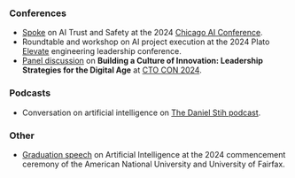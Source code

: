 ### Conferences

- [Spoke](https://chicagoaiweek.com/speaker/manas-talukdar/) on AI Trust and Safety at the 2024 [Chicago AI Conference](https://chicagoaiweek.com).
- Roundtable and workshop on AI project execution at the 2024 Plato [Elevate](https://www.platohq.com/events/elevate) engineering leadership conference.
- [Panel discussion](https://www.youtube.com/watch?v=HPz8WcOd1Hk&list=PL_L8y6vMp5V1bOhwunELfKr0byviF4Wo1&index=12) on **Building a Culture of Innovation: Leadership Strategies for the Digital Age** at [CTO CON 2024](https://www.ctocon.remotebase.com/).

### Podcasts

- Conversation on artificial intelligence on [The Daniel Stih podcast](https://danielstih.com/podcast-with-manas-talukdar).

<!-- ### Workshops -->

### Other

- [Graduation speech](https://www.youtube.com/watch?v=zQXnush_qrA&t=789s) on Artificial Intelligence at the 2024 commencement ceremony of the American National University and University of Fairfax.
